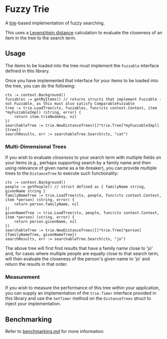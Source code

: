 # Fuzzy Trie

A [trie](https://en.wikipedia.org/wiki/Trie)-based implementation of fuzzy searching.

This uses a [Levenshtein distance](https://en.wikipedia.org/wiki/Levenshtein_distance) calculation to evaluate the closeness of an item in the tree to the search term.

## Usage

The items to be loaded into the tree must implement the `Fuzzable` interface defined in this library.

Once you have implemented that interface for your items to be loaded into the tree, you can do the following:

```
ctx := context.Background()
fuzzables := getMyItems() // returns structs that implement Fuzzable - not Fuzzable, as this must also satisfy ComparableFuzzable
tree := trie.LoadTree(ctx, fuzzables, func(ctx context.Context, item *myFuzzableImpl) (string, error) {
    return item.trieNodeKey, nil
})
searchableTree := trie.NewDistanceTrees([]*trie.Tree[*myFuzzableImpl]{tree})
searchResults, err := searchableTree.Search(ctx, "cat")
```

### Multi-Dimensional Trees

If you wish to evaluate _closeness_ to your search term with multiple fields on your items (e.g., perhaps supporting search by a family name and then using relevance of given name as a tie-breaker), you can provide multiple trees to the `DistanceTree` to execute such functionality:

```
ctx := context.Background()
people := getPeople() // struct defined as { familyName string, givenName string }
familyNameTree := trie.LoadTree(ctx, people, func(ctx context.Context, item *person) (string, error) {
    return person.familyName, nil
})
givenNameTree := trie.LoadTree(ctx, people, func(ctx context.Context, item *person) (string, error) {
    return person.givenName, nil
})
searchableTree := trie.NewDistanceTrees([]*trie.Tree[*person]{familyNameTree, givenNameTree})
searchResults, err := searchableTree.Search(ctx, "jo")
```

The above tree will first find results that have a family name close to 'jo' and, for cases where multiple people are equally close to that search term, will then evaluate the closeness of the person's given name to 'jo' and return the results in that order.

### Measurement

If you wish to measure the performance of this tree within your application, you can supply an implementation of the `trie.Timer` interface provided in this library and use the `SetTimer` method on the `DistanceTrees` struct to inject your implementation.

## Benchmarking

Refer to [benchmarking.md](./internal/benchmark/benchmarking.md) for more information.